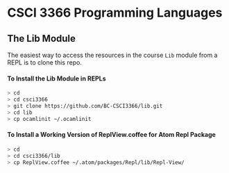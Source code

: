 # CSCI 3366 Programming Languages

## The Lib Module

The easiest way to access the resources in the course `Lib` module from a
REPL is to clone this repo.

#### To Install the Lib Module in REPLs

```bash
> cd
> cd csci3366
> git clone https://github.com/BC-CSCI3366/lib.git
> cd lib
> cp ocamlinit ~/.ocamlinit
```

#### To Install a Working Version of ReplView.coffee for Atom Repl Package

```bash
> cd
> cd csci3366/lib
> cp ReplView.coffee ~/.atom/packages/Repl/lib/Repl-View/